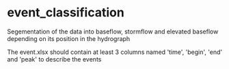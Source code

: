 # event_classification
Segementation of the data into baseflow, stormflow and elevated baseflow depending on its position in the hydrograph

The event.xlsx should contain at least 3 columns named 'time', 'begin', 'end' and 'peak' to describe the events
